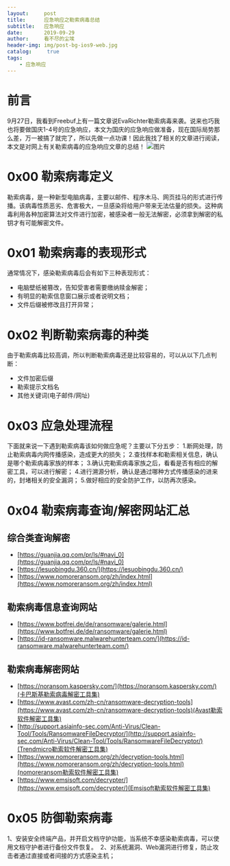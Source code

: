 ```yaml
---
layout:     post
title:      应急响应之勒索病毒总结
subtitle:   应急响应
date:       2019-09-29
author:     看不尽的尘埃
header-img: img/post-bg-ios9-web.jpg
catalog: 	 true
tags:
    - 应急响应
---
```

# 前言
9月27日，我看到Freebuf上有一篇文章说EvaRichter勒索病毒来袭。说来也巧我也将要做国庆1-4号的应急响应，本文为国庆的应急响应做准备，现在国际局势那么差，万一被搞了就完了，所以先做一点功课！因此我找了相关的文章进行阅读，本文是对网上有关勒索病毒的应急响应文章的总结！
![图片](../../../../img/Emergency_Response_Extortion_virus.png)

# 0x00 勒索病毒定义
勒索病毒，是一种新型电脑病毒，主要以邮件、程序木马、网页挂马的形式进行传播。该病毒性质恶劣、危害极大，一旦感染将给用户带来无法估量的损失。这种病毒利用各种加密算法对文件进行加密，被感染者一般无法解密，必须拿到解密的私钥才有可能解密文件。

# 0x01 勒索病毒的表现形式
通常情况下，感染勒索病毒后会有如下三种表现形式：
* 电脑壁纸被篡改，告知受害者需要缴纳赎金解密；
* 有明显的勒索信息窗口展示或者说明文档；
* 文件后缀被修改且打开异常；

# 0x02 判断勒索病毒的种类
由于勒索病毒比较高调，所以判断勒索病毒还是比较容易的，可以从以下几点判断：
* 文件加密后缀
* 勒索提示文档名
* 其他关键词(电子邮件/网址)
# 0x03 应急处理流程
下面就来说一下遇到勒索病毒该如何做应急呢？主要以下分五步：
1.断网处理，防止勒索病毒内网传播感染，造成更大的损失；
2.查找样本和勒索相关信息，确认是哪个勒索病毒家族的样本；
3.确认完勒索病毒家族之后，看看是否有相应的解密工具，可以进行解密；
4.进行溯源分析，确认是通过哪种方式传播感染的进来的，封堵相关的安全漏洞；
5.做好相应的安全防护工作，以防再次感染。

# 0x04 勒索病毒查询/解密网站汇总
## 综合类查询解密
* [https://guanjia.qq.com/pr/ls/#navi_0](https://guanjia.qq.com/pr/ls/#navi_0)
* [https://lesuobingdu.360.cn/](https://lesuobingdu.360.cn/)
* [https://www.nomoreransom.org/zh/index.html](https://www.nomoreransom.org/zh/index.html)
## 勒索病毒信息查询网站
* [https://www.botfrei.de/de/ransomware/galerie.html](https://www.botfrei.de/de/ransomware/galerie.html)
* [https://id-ransomware.malwarehunterteam.com/](https://id-ransomware.malwarehunterteam.com/)
## 勒索病毒解密网站
* [https://noransom.kaspersky.com/](https://noransom.kaspersky.com/)(卡巴斯基勒索病毒解密工具集)
* [https://www.avast.com/zh-cn/ransomware-decryption-tools](https://www.avast.com/zh-cn/ransomware-decryption-tools)(Avast勒索软件解密工具集)
* [http://support.asiainfo-sec.com/Anti-Virus/Clean-Tool/Tools/RansomwareFileDecryptor/](http://support.asiainfo-sec.com/Anti-Virus/Clean-Tool/Tools/RansomwareFileDecryptor/)(Trendmicro勒索软件解密工具集)
* [https://www.nomoreransom.org/zh/decryption-tools.html](https://www.nomoreransom.org/zh/decryption-tools.html)(nomoreransom勒索软件解密工具集)
* [https://www.emsisoft.com/decrypter/](https://www.emsisoft.com/decrypter/)(Emsisoft勒索软件解密工具集)
# 0x05 防御勒索病毒
1、安装安全终端产品，并开启文档守护功能，当系统不幸感染勒索病毒，可以使用文档守护者进行备份文件恢复。 
2、对系统漏洞、Web漏洞进行修复，防止攻击者通过直接或者间接的方式感染主机；






